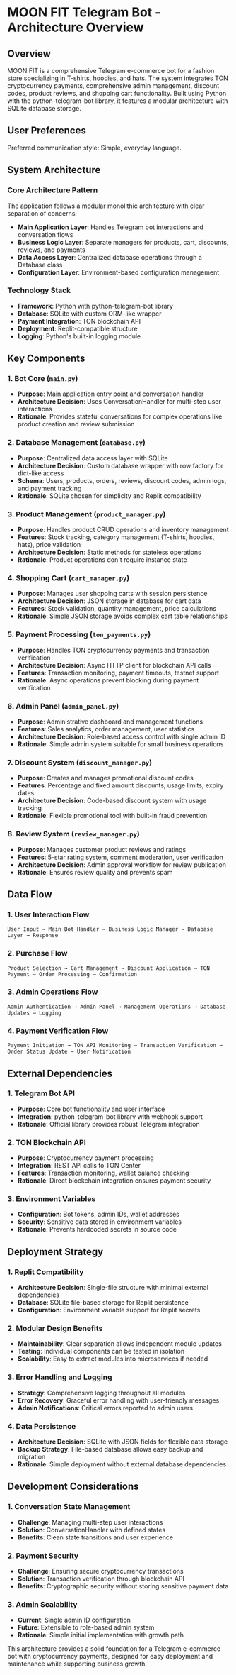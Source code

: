 # MOON FIT Telegram Bot - Architecture Overview

## Overview

MOON FIT is a comprehensive Telegram e-commerce bot for a fashion store specializing in T-shirts, hoodies, and hats. The system integrates TON cryptocurrency payments, comprehensive admin management, discount codes, product reviews, and shopping cart functionality. Built using Python with the python-telegram-bot library, it features a modular architecture with SQLite database storage.

## User Preferences

Preferred communication style: Simple, everyday language.

## System Architecture

### Core Architecture Pattern
The application follows a modular monolithic architecture with clear separation of concerns:

- **Main Application Layer**: Handles Telegram bot interactions and conversation flows
- **Business Logic Layer**: Separate managers for products, cart, discounts, reviews, and payments
- **Data Access Layer**: Centralized database operations through a Database class
- **Configuration Layer**: Environment-based configuration management

### Technology Stack
- **Framework**: Python with python-telegram-bot library
- **Database**: SQLite with custom ORM-like wrapper
- **Payment Integration**: TON blockchain API
- **Deployment**: Replit-compatible structure
- **Logging**: Python's built-in logging module

## Key Components

### 1. Bot Core (`main.py`)
- **Purpose**: Main application entry point and conversation handler
- **Architecture Decision**: Uses ConversationHandler for multi-step user interactions
- **Rationale**: Provides stateful conversations for complex operations like product creation and review submission

### 2. Database Management (`database.py`)
- **Purpose**: Centralized data access layer with SQLite
- **Architecture Decision**: Custom database wrapper with row factory for dict-like access
- **Schema**: Users, products, orders, reviews, discount codes, admin logs, and payment tracking
- **Rationale**: SQLite chosen for simplicity and Replit compatibility

### 3. Product Management (`product_manager.py`)
- **Purpose**: Handles product CRUD operations and inventory management
- **Features**: Stock tracking, category management (T-shirts, hoodies, hats), price validation
- **Architecture Decision**: Static methods for stateless operations
- **Rationale**: Product operations don't require instance state

### 4. Shopping Cart (`cart_manager.py`)
- **Purpose**: Manages user shopping carts with session persistence
- **Architecture Decision**: JSON storage in database for cart data
- **Features**: Stock validation, quantity management, price calculations
- **Rationale**: Simple JSON storage avoids complex cart table relationships

### 5. Payment Processing (`ton_payments.py`)
- **Purpose**: Handles TON cryptocurrency payments and transaction verification
- **Architecture Decision**: Async HTTP client for blockchain API calls
- **Features**: Transaction monitoring, payment timeouts, testnet support
- **Rationale**: Async operations prevent blocking during payment verification

### 6. Admin Panel (`admin_panel.py`)
- **Purpose**: Administrative dashboard and management functions
- **Features**: Sales analytics, order management, user statistics
- **Architecture Decision**: Role-based access control with single admin ID
- **Rationale**: Simple admin system suitable for small business operations

### 7. Discount System (`discount_manager.py`)
- **Purpose**: Creates and manages promotional discount codes
- **Features**: Percentage and fixed amount discounts, usage limits, expiry dates
- **Architecture Decision**: Code-based discount system with usage tracking
- **Rationale**: Flexible promotional tool with built-in fraud prevention

### 8. Review System (`review_manager.py`)
- **Purpose**: Manages customer product reviews and ratings
- **Features**: 5-star rating system, comment moderation, user verification
- **Architecture Decision**: Admin approval workflow for review publication
- **Rationale**: Ensures review quality and prevents spam

## Data Flow

### 1. User Interaction Flow
```
User Input → Main Bot Handler → Business Logic Manager → Database Layer → Response
```

### 2. Purchase Flow
```
Product Selection → Cart Management → Discount Application → TON Payment → Order Processing → Confirmation
```

### 3. Admin Operations Flow
```
Admin Authentication → Admin Panel → Management Operations → Database Updates → Logging
```

### 4. Payment Verification Flow
```
Payment Initiation → TON API Monitoring → Transaction Verification → Order Status Update → User Notification
```

## External Dependencies

### 1. Telegram Bot API
- **Purpose**: Core bot functionality and user interface
- **Integration**: python-telegram-bot library with webhook support
- **Rationale**: Official library provides robust Telegram integration

### 2. TON Blockchain API
- **Purpose**: Cryptocurrency payment processing
- **Integration**: REST API calls to TON Center
- **Features**: Transaction monitoring, wallet balance checking
- **Rationale**: Direct blockchain integration ensures payment security

### 3. Environment Variables
- **Configuration**: Bot tokens, admin IDs, wallet addresses
- **Security**: Sensitive data stored in environment variables
- **Rationale**: Prevents hardcoded secrets in source code

## Deployment Strategy

### 1. Replit Compatibility
- **Architecture Decision**: Single-file structure with minimal external dependencies
- **Database**: SQLite file-based storage for Replit persistence
- **Configuration**: Environment variable support for Replit secrets

### 2. Modular Design Benefits
- **Maintainability**: Clear separation allows independent module updates
- **Testing**: Individual components can be tested in isolation
- **Scalability**: Easy to extract modules into microservices if needed

### 3. Error Handling and Logging
- **Strategy**: Comprehensive logging throughout all modules
- **Error Recovery**: Graceful error handling with user-friendly messages
- **Admin Notifications**: Critical errors reported to admin users

### 4. Data Persistence
- **Architecture Decision**: SQLite with JSON fields for flexible data storage
- **Backup Strategy**: File-based database allows easy backup and migration
- **Rationale**: Simple deployment without external database dependencies

## Development Considerations

### 1. Conversation State Management
- **Challenge**: Managing multi-step user interactions
- **Solution**: ConversationHandler with defined states
- **Benefits**: Clean state transitions and user experience

### 2. Payment Security
- **Challenge**: Ensuring secure cryptocurrency transactions
- **Solution**: Transaction verification through blockchain API
- **Benefits**: Cryptographic security without storing sensitive payment data

### 3. Admin Scalability
- **Current**: Single admin ID configuration
- **Future**: Extensible to role-based admin system
- **Rationale**: Simple initial implementation with growth path

This architecture provides a solid foundation for a Telegram e-commerce bot with cryptocurrency payments, designed for easy deployment and maintenance while supporting business growth.
